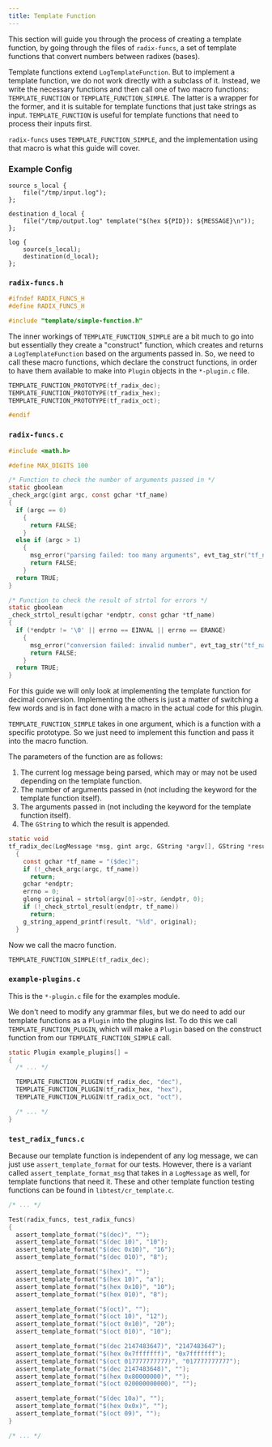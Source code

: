 ```yaml
---
title: Template Function
---
```


This section will guide you through the process of creating a template function, by going through the files of `radix-funcs`, a set of template functions that convert numbers between radixes (bases).

Template functions extend `LogTemplateFunction`. But to implement a template function, we do not work directly with a subclass of it. Instead, we write the necessary functions and then call one of two macro functions: `TEMPLATE_FUNCTION` or `TEMPLATE_FUNCTION_SIMPLE`. The latter is a wrapper for the former, and it is suitable for template functions that just take strings as input. `TEMPLATE_FUNCTION` is useful for template functions that need to process their inputs first.

`radix-funcs` uses `TEMPLATE_FUNCTION_SIMPLE`, and the implementation using that macro is what this guide will cover.

### Example Config

```config
source s_local {
    file("/tmp/input.log");
};

destination d_local {
    file("/tmp/output.log" template("$(hex ${PID}): ${MESSAGE}\n"));
};

log {
    source(s_local);
    destination(d_local);
};
```

### `radix-funcs.h`

```c
#ifndef RADIX_FUNCS_H
#define RADIX_FUNCS_H

#include "template/simple-function.h"
```

The inner workings of `TEMPLATE_FUNCTION_SIMPLE` are a bit much to go into but essentially they create a "construct" function, which creates and returns a `LogTemplateFunction` based on the arguments passed in. So, we need to call these macro functions, which declare the construct functions, in order to have them available to make into `Plugin` objects in the `*-plugin.c` file.

```c
TEMPLATE_FUNCTION_PROTOTYPE(tf_radix_dec);
TEMPLATE_FUNCTION_PROTOTYPE(tf_radix_hex);
TEMPLATE_FUNCTION_PROTOTYPE(tf_radix_oct);

#endif
```

### `radix-funcs.c`

```c
#include <math.h>

#define MAX_DIGITS 100

/* Function to check the number of arguments passed in */
static gboolean
_check_argc(gint argc, const gchar *tf_name)
{
  if (argc == 0)
    {
      return FALSE;
    }
  else if (argc > 1)
    {
      msg_error("parsing failed: too many arguments", evt_tag_str("tf_name", tf_name));
      return FALSE;
    }
  return TRUE;
}

/* Function to check the result of strtol for errors */
static gboolean
_check_strtol_result(gchar *endptr, const gchar *tf_name)
{
  if (*endptr != '\0' || errno == EINVAL || errno == ERANGE)
    {
      msg_error("conversion failed: invalid number", evt_tag_str("tf_name", tf_name));
      return FALSE;
    }
  return TRUE;
}
```

For this guide we will only look at implementing the template function for decimal conversion. Implementing the others is just a matter of switching a few words and is in fact done with a macro in the actual code for this plugin.

`TEMPLATE_FUNCTION_SIMPLE` takes in one argument, which is a function with a specific prototype. So we just need to implement this function and pass it into the macro function.

The parameters of the function are as follows:

1. The current log message being parsed, which may or may not be used depending on the template function.
2. The number of arguments passed in (not including the keyword for the template function itself).
3. The arguments passed in (not including the keyword for the template function itself).
4. The `GString` to which the result is appended.

```c
static void
tf_radix_dec(LogMessage *msg, gint argc, GString *argv[], GString *result)
  {
    const gchar *tf_name = "($dec)";
    if (!_check_argc(argc, tf_name))
      return;
    gchar *endptr;
    errno = 0;
    glong original = strtol(argv[0]->str, &endptr, 0);
    if (!_check_strtol_result(endptr, tf_name))
      return;
    g_string_append_printf(result, "%ld", original);
  }
```

Now we call the macro function.

```c
TEMPLATE_FUNCTION_SIMPLE(tf_radix_dec);
```

### `example-plugins.c`

This is the `*-plugin.c` file for the examples module.

We don't need to modify any grammar files, but we do need to add our template functions as a `Plugin` into the plugins list. To do this we call `TEMPLATE_FUNCTION_PLUGIN`, which will make a `Plugin` based on the construct function from our `TEMPLATE_FUNCTION_SIMPLE` call.

```c
static Plugin example_plugins[] =
{
  /* ... */

  TEMPLATE_FUNCTION_PLUGIN(tf_radix_dec, "dec"),
  TEMPLATE_FUNCTION_PLUGIN(tf_radix_hex, "hex"),
  TEMPLATE_FUNCTION_PLUGIN(tf_radix_oct, "oct"),

  /* ... */
}
```

### `test_radix_funcs.c`

Because our template function is independent of any log message, we can just use `assert_template_format` for our tests. However, there is a variant called `assert_template_format_msg` that takes in a `LogMessage` as well, for template functions that need it. These and other template function testing functions can be found in `libtest/cr_template.c`.

```c
/* ... */

Test(radix_funcs, test_radix_funcs)
{
  assert_template_format("$(dec)", "");
  assert_template_format("$(dec 10)", "10");
  assert_template_format("$(dec 0x10)", "16");
  assert_template_format("$(dec 010)", "8");

  assert_template_format("$(hex)", "");
  assert_template_format("$(hex 10)", "a");
  assert_template_format("$(hex 0x10)", "10");
  assert_template_format("$(hex 010)", "8");

  assert_template_format("$(oct)", "");
  assert_template_format("$(oct 10)", "12");
  assert_template_format("$(oct 0x10)", "20");
  assert_template_format("$(oct 010)", "10");

  assert_template_format("$(dec 2147483647)", "2147483647");
  assert_template_format("$(hex 0x7fffffff)", "0x7fffffff");
  assert_template_format("$(oct 017777777777)", "017777777777");
  assert_template_format("$(dec 2147483648)", "");
  assert_template_format("$(hex 0x80000000)", "");
  assert_template_format("$(oct 020000000000)", "");

  assert_template_format("$(dec 10a)", "");
  assert_template_format("$(hex 0x0x)", "");
  assert_template_format("$(oct 09)", "");
}

/* ... */
```
